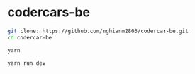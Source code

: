 # codercars-be
 

```bash
git clone: https://github.com/nghianm2803/codercar-be.git
cd codercar-be

yarn

yarn run dev
```
